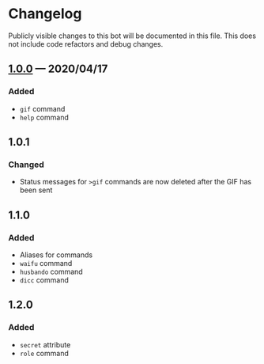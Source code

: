 # Changelog

Publicly visible changes to this bot will be documented in this file. This does not include code refactors and debug changes.

## [1.0.0](https://github.com/Ulyzses/discord-bot/releases/tag/v1.0.0) &mdash; 2020/04/17

### Added
 - `gif` command
 - `help` command

## 1.0.1

### Changed
 - Status messages for `>gif` commands are now deleted after the GIF has been sent

## 1.1.0

### Added
 - Aliases for commands
 - `waifu` command
 - `husbando` command
 - `dicc` command

## 1.2.0

### Added
 - `secret` attribute
 - `role` command